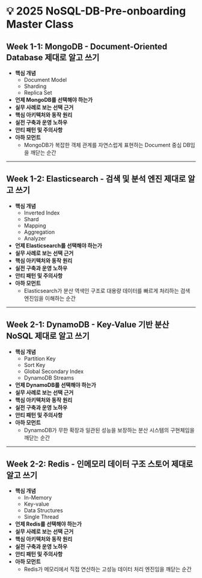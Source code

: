 # 💡 2025 NoSQL-DB-Pre-onboarding Master Class

## Week 1-1: MongoDB - Document-Oriented Database 제대로 알고 쓰기

- **핵심 개념**
    - Document Model
    - Sharding
    - Replica Set
- **언제 MongoDB를 선택해야 하는가**
- **실무 사례로 보는 선택 근거**
- **핵심 아키텍처와 동작 원리**
- **실전 구축과 운영 노하우**
- **안티 패턴 및 주의사항**
- **아하 모먼트**
    - MongoDB가 복잡한 객체 관계를 자연스럽게 표현하는 Document 중심 DB임을 깨닫는 순간

---

## Week 1-2: Elasticsearch - 검색 및 분석 엔진 제대로 알고 쓰기

- **핵심 개념**
    - Inverted Index
    - Shard
    - Mapping
    - Aggregation
    - Analyzer
- **언제 Elasticsearch를 선택해야 하는가**
- **실무 사례로 보는 선택 근거**
- **핵심 아키텍처와 동작 원리**
- **실전 구축과 운영 노하우**
- **안티 패턴 및 주의사항**
- **아하 모먼트**
    - Elasticsearch가 분산 역색인 구조로 대용량 데이터를 빠르게 처리하는 검색 엔진임을 이해하는 순간

---

## Week 2-1: DynamoDB - Key-Value 기반 분산 NoSQL 제대로 알고 쓰기

- **핵심 개념**
    - Partition Key
    - Sort Key
    - Global Secondary Index
    - DynamoDB Streams
- **언제 DynamoDB를 선택해야 하는가**
- **실무 사례로 보는 선택 근거**
- **핵심 아키텍처와 동작 원리**
- **실전 구축과 운영 노하우**
- **안티 패턴 및 주의사항**
- **아하 모먼트**
    - DynamoDB가 무한 확장과 일관된 성능을 보장하는 분산 시스템의 구현체임을 깨닫는 순간

---

## Week 2-2: Redis - 인메모리 데이터 구조 스토어 제대로 알고 쓰기

- **핵심 개념**
    - In-Memory
    - Key-value
    - Data Structures
    - Single Thread
- **언제 Redis를 선택해야 하는가**
- **실무 사례로 보는 선택 근거**
- **핵심 아키텍처와 동작 원리**
- **실전 구축과 운영 노하우**
- **안티 패턴 및 주의사항**
- **아하 모먼트**
    - Redis가 메모리에서 직접 연산하는 고성능 데이터 처리 엔진임을 깨닫는 순간
